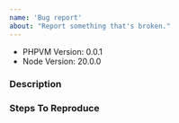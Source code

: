 ```yaml
---
name: 'Bug report'
about: "Report something that's broken."
---
```


<!-- DO NOT THROW THIS AWAY -->
<!-- Fill out the FULL versions with patch versions -->

- PHPVM Version: 0.0.1
- Node Version: 20.0.0

### Description

### Steps To Reproduce

